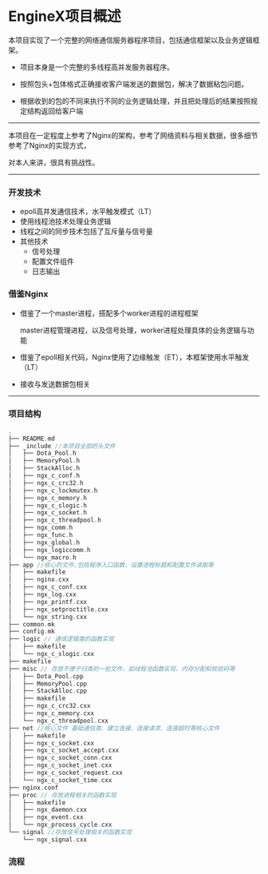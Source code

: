 # EngineX项目概述

本项目实现了一个完整的网络通信服务器程序项目，包括通信框架以及业务逻辑框架。

- 项目本身是一个完整的多线程高并发服务器程序。

- 按照包头+包体格式正确接收客户端发送的数据包，解决了数据粘包问题。
- 根据收到的包的不同来执行不同的业务逻辑处理，并且把处理后的结果按照规定结构返回给客户端

------

本项目在一定程度上参考了Nginx的架构，参考了网络资料与相关数据，很多细节参考了Nginx的实现方式，

对本人来讲，很具有挑战性。

------

### 开发技术

- epoll高并发通信技术，水平触发模式（LT）
- 使用线程池技术处理业务逻辑
- 线程之间的同步技术包括了互斥量与信号量
- 其他技术
  - 信号处理
  - 配置文件组件
  - 日志输出

### 借鉴Nginx

- 借鉴了一个master进程，搭配多个worker进程的进程框架

  master进程管理进程，以及信号处理，worker进程处理具体的业务逻辑与功能

- 借鉴了epoll相关代码，Nginx使用了边缘触发（ET），本框架使用水平触发（LT）
- 接收与发送数据包相关

------

### 项目结构

```cpp
.
├── README.md
├── _include //本项目全部的头文件
│   ├── Dota_Pool.h
│   ├── MemoryPool.h
│   ├── StackAlloc.h
│   ├── ngx_c_conf.h
│   ├── ngx_c_crc32.h
│   ├── ngx_c_lockmutex.h
│   ├── ngx_c_memory.h
│   ├── ngx_c_slogic.h
│   ├── ngx_c_socket.h
│   ├── ngx_c_threadpool.h
│   ├── ngx_comm.h
│   ├── ngx_func.h
│   ├── ngx_global.h
│   ├── ngx_logiccomm.h
│   └── ngx_macro.h
├── app //核心的文件,包括程序入口函数、设置进程标题和配置文件读取等
│   ├── makefile
│   ├── nginx.cxx
│   ├── ngx_c_conf.cxx
│   ├── ngx_log.cxx
│   ├── ngx_printf.cxx
│   ├── ngx_setproctitle.cxx
│   └── ngx_string.cxx
├── common.mk
├── config.mk
├── logic // 通信逻辑类的函数实现
│   ├── makefile
│   └── ngx_c_slogic.cxx
├── makefile
├── misc // 存放不便于归类的一些文件，如线程池函数实现、内存分配和校验码等
│   ├── Dota_Pool.cpp
│   ├── MemoryPool.cpp
│   ├── StackAlloc.cpp
│   ├── makefile
│   ├── ngx_c_crc32.cxx
│   ├── ngx_c_memory.cxx
│   └── ngx_c_threadpool.cxx
├── net //核心文件 基础通信类、建立连接、连接请求、连接超时等核心文件
│   ├── makefile
│   ├── ngx_c_socket.cxx
│   ├── ngx_c_socket_accept.cxx
│   ├── ngx_c_socket_conn.cxx
│   ├── ngx_c_socket_inet.cxx
│   ├── ngx_c_socket_request.cxx
│   └── ngx_c_socket_time.cxx
├── nginx.conf
├── proc // 存放进程相关的函数实现
│   ├── makefile
│   ├── ngx_daemon.cxx
│   ├── ngx_event.cxx
│   └── ngx_process_cycle.cxx
└── signal //存放信号处理相关的函数实现
    └── ngx_signal.cxx
```

### 流程